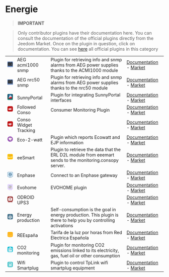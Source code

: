 
# Energie


>**IMPORTANT**

>Only contributor plugins have their documentation here. You can consult the documentation of the official plugins directly from the Jeedom Market. Once on the plugin in question, click on documentation.
>You can see [here](https://market.jeedom.com/index.php?v=d&p=market&type=plugin&categorie=energy) all official plugins in this category

| | | | |
|--- | --- | --- | ---|
|<img src="AEG_acmi1000/AEG_acmi1000_icon.png" class="pluginLogo" width="100" />|AEG acmi1000 snmp|Plugin for retrieving info and snmp alarms from AEG power supplies thanks to the ACMI1000 module|[Documentation](https://linuxnico.github.io/pluginAEGacmi1000/en_US/) - [Market](https://market.jeedom.com/index.php?v=d&p=market_display&id=3697)|
|<img src="AEG_nrc50/AEG_nrc50_icon.png" class="pluginLogo" width="100" />|AEG nrc50 snmp|Plugin for retrieving info and snmp alarms from AEG power supplies thanks to the nrc50 module|[Documentation](https://linuxnico.github.io/pluginAEGnrc50/en_US/) - [Market](https://market.jeedom.com/index.php?v=d&p=market_display&id=3719)|
|<img src="SunnyPortal/SunnyPortal_icon.png" class="pluginLogo" width="100" />|SunnyPortal|Plugin for integrating SunnyPortal interfaces|[Documentation](http://www.domoticadavinci.com/fr/developpement-de-plugins/sunny-web-portal-plugin-pour-jeedom/) - [Market](https://market.jeedom.com/index.php?v=d&p=market_display&id=3976)|
|<img src="conso/conso_icon.png" class="pluginLogo" width="100" />|Followed Conso|Consumer Monitoring Plugin|[Documentation](https://mickeys27.github.io/Docs/conso/en_US/) - [Market](https://market.jeedom.com/index.php?v=d&p=market_display&id=1805)|
|<img src="consoWidget/consoWidget_icon.png" class="pluginLogo" width="100" />|Conso Widget Tracking||[Documentation](https://trmaud.github.io/SuiviConsoWidget/) - [Market](https://market.jeedom.com/index.php?v=d&p=market_display&id=3916)|
|<img src="ecowatt/ecowatt_icon.png" class="pluginLogo" width="100" />|Eco-2-watt|Plugin which reports Ecowatt and EJP information|[Documentation](https://github.com/jeedom/plugin-ecowatt/blob/stable/doc/en_US/index.asciidoc) - [Market](https://market.jeedom.com/index.php?v=d&p=market_display&id=1864)|
|<img src="eesmart/eesmart_icon.png" class="pluginLogo" width="100" />|eeSmart|Plugin to retrieve the data that the ERL D2L module from eeemart sends to the monitoring.consopy server.|[Documentation](https://caelion.github.io/jeedom-plugins-documentation/eeSmart/en_US/) - [Market](https://market.jeedom.com/index.php?v=d&p=market_display&id=3933)|
|<img src="enphase/enphase_icon.png" class="pluginLogo" width="100" />|Enphase|Connect to an Enphase gateway|[Documentation](https://kahowane.github.io/jeedom_enphase) - [Market](https://market.jeedom.com/index.php?v=d&p=market_display&id=3638)|
|<img src="evohome/evohome_icon.png" class="pluginLogo" width="100" />|Evohome|EVOHOME plugin|[Documentation](https://ctwins.github.io/evohome4jeedom/fr_FR) - [Market](https://market.jeedom.com/index.php?v=d&p=market_display&id=3538)|
|<img src="odroidc2ups3/odroidc2ups3_icon.png" class="pluginLogo" width="100" />|ODROID UPS3||[Documentation]() - [Market](https://market.jeedom.com/index.php?v=d&p=market_display&id=3161)|
|<img src="prosommateur/prosommateur_icon.png" class="pluginLogo" width="100" />|Energy production|Self-consumption is the goal in energy production. This plugin is there to help you by controlling activations|[Documentation](http://mika-nt28.github.io/Documentations/prosommateur/fr_FR) - [Market](https://market.jeedom.com/index.php?v=d&p=market_display&id=3829)|
|<img src="ree/ree_icon.png" class="pluginLogo" width="100" />|REEspaña|Tarifa de la luz por horas from Red Electrica Española|[Documentation](https://jeedom.github.io/plugin-template/en_US/) - [Market](https://market.jeedom.com/index.php?v=d&p=market_display&id=3651)|
|<img src="suiviCO2/suiviCO2_icon.png" class="pluginLogo" width="100" />|CO2 monitoring|Plugin for monitoring CO2 emissions linked to its electricity, gas, fuel oil or other consumption|[Documentation](https://agp42.github.io/suiviCO2/fr_FR) - [Market](https://market.jeedom.com/index.php?v=d&p=market_display&id=3929)|
|<img src="wifismartplug/wifismartplug_icon.png" class="pluginLogo" width="100" />|Wifi Smartplug|Plugin to control TpLink wifi smartplug equipment|[Documentation]() - [Market](https://market.jeedom.com/index.php?v=d&p=market_display&id=2898)|

